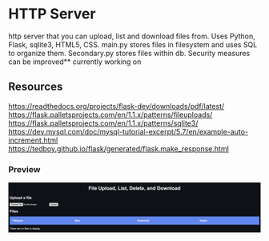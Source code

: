 # HTTP Server
http server that you can upload, list and download files from.
Uses Python, Flask, sqlite3, HTML5, CSS.
main.py stores files in filesystem and uses SQL to organize them.
Secondary.py stores files within db.
Security measures can be improved** currently working on

## Resources
https://readthedocs.org/projects/flask-dev/downloads/pdf/latest/
https://flask.palletsprojects.com/en/1.1.x/patterns/fileuploads/
https://flask.palletsprojects.com/en/1.1.x/patterns/sqlite3/
https://dev.mysql.com/doc/mysql-tutorial-excerpt/5.7/en/example-auto-increment.html
https://tedboy.github.io/flask/generated/flask.make_response.html


### Preview 
![alt text](page.png)
